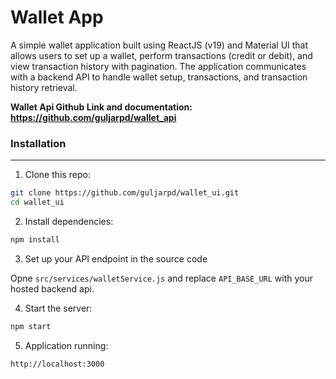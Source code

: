 # Wallet App

A simple wallet application built using ReactJS (v19) and Material UI that allows users to set up a wallet, perform transactions (credit or debit), and view transaction history with pagination. The application communicates with a backend API to handle wallet setup, transactions, and transaction history retrieval.

**Wallet Api Github Link and documentation: https://github.com/guljarpd/wallet_api**


### Installation
---

1. Clone this repo:

```bash
git clone https://github.com/guljarpd/wallet_ui.git
cd wallet_ui
```

2. Install dependencies:

```bash
npm install
```

3. Set up your API endpoint in the source code

Opne `src/services/walletService.js` and replace `API_BASE_URL` with your hosted backend api.

4. Start the server:

```bash
npm start
```

5. Application running:

```bash
http://localhost:3000
```




